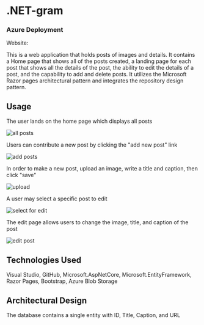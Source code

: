 # .NET-gram

### Azure Deployment

Website: 

This is a web application that holds posts of images and details. It contains a Home page that shows all of the posts created, a landing page for each post that shows all the details of the post, the ability to edit the details of a post, and the capability to add and delete posts.  It utilizes the Microsoft Razor pages architectural pattern and integrates the repository design pattern.  

## Usage

The user lands on the home page which displays all posts

![all posts]()

Users can contribute a new post by clicking the "add new post" link

![add posts]()

In order to make a new post, upload an image, write a title and caption, then click "save"

![upload]()

A user may select a specific post to edit

![select for edit]()

The edit page allows users to change the image, title, and caption of the post

![edit post]()

## Technologies Used

Visual Studio, GitHub, Microsoft.AspNetCore, Microsoft.EntityFramework, Razor Pages, Bootstrap, Azure Blob Storage

## Architectural Design

The database contains a single entity with ID, Title, Caption, and URL

